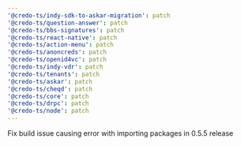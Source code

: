 ```yaml
---
'@credo-ts/indy-sdk-to-askar-migration': patch
'@credo-ts/question-answer': patch
'@credo-ts/bbs-signatures': patch
'@credo-ts/react-native': patch
'@credo-ts/action-menu': patch
'@credo-ts/anoncreds': patch
'@credo-ts/openid4vc': patch
'@credo-ts/indy-vdr': patch
'@credo-ts/tenants': patch
'@credo-ts/askar': patch
'@credo-ts/cheqd': patch
'@credo-ts/core': patch
'@credo-ts/drpc': patch
'@credo-ts/node': patch
---
```


Fix build issue causing error with importing packages in 0.5.5 release
